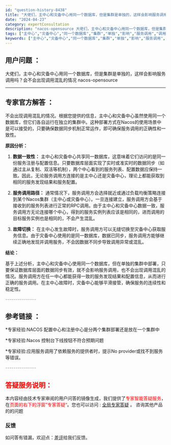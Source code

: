 ```yaml
---
id: "question-history-8438"
title: "大佬们，主中心和灾备中心用同一个数据库，但是集群是单独的，这样会影响服务调用吗？会不会出现调用混乱的情况 nacos-opensource"
date: "2024-04-23"
category: expertConsultation
description: "nacos-opensource 大佬们，主中心和灾备中心用同一个数据库，但是集群是单独的，这样会影响服务调用吗？会不会出现调用混乱的情况"
tags: ["主中心","灾备中心","同一个数据库","集群","单独","影响","服务调用","调用混乱"]
keywords: ["主中心","灾备中心","同一个数据库","集群","单独","影响","服务调用","调用混乱"]
---
```


## 用户问题 ： 
 大佬们，主中心和灾备中心用同一个数据库，但是集群是单独的，这样会影响服务调用吗？会不会出现调用混乱的情况 nacos-opensource 

---------------
## 专家官方解答 ：

不会出现调用混乱的情况。根据您提供的信息，主中心和灾备中心虽然使用同一个数据库，但它们各自运行在独立的集群中。这种部署方式在Nacos的使用场景中是可以接受的，只要确保数据同步机制正常运作，即可确保服务调用的正确性和一致性。

**原因分析：**

1. **数据一致性：** 主中心和灾备中心共享同一数据库，这意味着它们访问的是同一份服务注册与配置信息。只要数据库层面实现了实时或准实时的数据同步（如通过主从复制、双活等机制），两个中心看到的服务列表、配置数据应保持一致。因此，无论服务调用方连接的是主中心还是灾备中心，理论上都能获取到相同的服务发现结果和服务配置。

2. **服务调用路径：** 通常情况下，服务调用方会选择就近或通过负载均衡策略连接到某个Nacos集群（主中心或灾备中心）。一旦连接建立，服务调用方会基于接收到的服务列表进行正常的RPC调用。由于主中心和灾备中心数据一致，服务调用方无论连接哪个中心，得到的服务实例列表应该是相同的，进而调用的目标服务实例也是相同的，不会产生混乱。

3. **故障切换：** 在主中心发生故障时，服务调用方可以无缝切换至灾备中心获取服务信息。由于灾备中心使用的是同一数据库，数据已同步，服务调用方能够继续正确地发现并调用服务，不会因数据不同步导致调用异常或混乱。

**结论：**

基于上述分析，主中心和灾备中心使用同一个数据库，但在单独的集群中部署，只要保证数据库层面的数据同步有效，就不会影响服务调用，也不会出现调用混乱的情况。服务调用方在任一中心都能获得一致的服务发现结果和配置信息，从而进行正确的服务调用。在主中心故障时，灾备中心能够平滑接管，确保服务的连续性和稳定性。


<font color="#949494">---------------</font> 


## 参考链接 ：

*专家经验:NACOS 配置中心和注册中心是分两个集群部署还是放在一个集群中 
 
 *专家经验:Nacos 控制台下线按钮不符合预期问题 
 
 *专家经验:应用服务调用了依赖服务的提供者时，提示No provider或找不到服务等错误。 


 <font color="#949494">---------------</font> 
 


## <font color="#FF0000">答疑服务说明：</font> 

本内容经由技术专家审阅的用户问答的镜像生成，我们提供了<font color="#FF0000">专家智能答疑服务</font>，在<font color="#FF0000">页面的右下的浮窗”专家答疑“</font>。您也可以访问 : [全局专家答疑](https://opensource.alibaba.com/chatBot) 。 咨询其他产品的的问题

### 反馈
如问答有错漏，欢迎点：[差评](https://ai.nacos.io/user/feedbackByEnhancerGradePOJOID?enhancerGradePOJOId=11620)给我们反馈。
